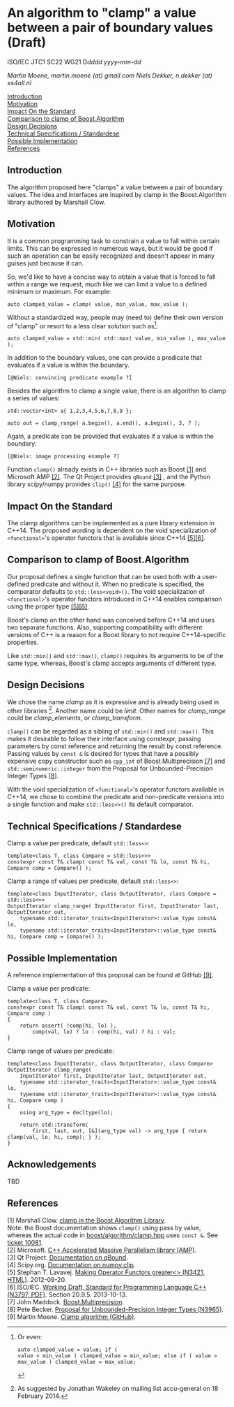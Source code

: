 <!--
-- Created: 21 May 2014, Martin Moene
--
-- Note 1: edited with MarkdownPad2 (http://markdownpad.com/).
-- Note 2: take care of trailing double space for formatting newline.
-- Note 3: the interspersed HTML is added to support generating useful output via Pandoc (http://johnmacfarlane.net/pandoc/).
-->

An algorithm to "clamp" a value between a pair of boundary values  (Draft)
==================================================================================

ISO/IEC JTC1 SC22 WG21 D*dddd* *yyyy-mm-dd*

<address>
Martin Moene, martin.moene (at) gmail.com  
Niels Dekker, n.dekker (at) xs4all.nl  
</address>

<a name="contents"></a>

[Introduction](#introduction)  
[Motivation](#motivation)  
[Impact On the Standard](#impact)  
[Comparison to clamp of Boost.Algorithm](#comparison)  
[Design Decisions](#design)  
[Technical Specifications / Standardese](#specifications)  
[Possible Implementation](#implementation)  
[References](#references)  


<a name="introduction"></a>

Introduction
--------------
The algorithm proposed here "clamps" a value between a pair of boundary values. The idea and interfaces are inspired by clamp in the Boost.Algorithm library authored by Marshall Clow.


<a name="motivation"></a>

Motivation
------------
It is a common programming task to constrain a value to fall within certain limits. This can be expressed in numerous ways, but it would be good if such an operation can be easily recognized and doesn't appear in many guises just because it can. 

So, we'd like to have a concise way to obtain a value that is forced to fall within a range we request, much like we can limit a value to a defined minimum or maximum. For example:
  
	auto clamped_value = clamp( value, min_value, max_value );

Without a standardized way, people may (need to) define their own version of "clamp" or resort to a less clear solution such as[^1]: 

	auto clamped_value = std::min( std::max( value, min_value ), max_value );

In addition to the boundary values, one can provide a predicate that evaluates if a value is within the boundary.
 
	[@Niels: convincing predicate example ?]

Besides the algorithm to clamp a single value, there is an algorithm to clamp a series of values: 

	std::vector<int> a{ 1,2,3,4,5,6,7,8,9 };
	
	auto out = clamp_range( a.begin(), a.end(), a.begin(), 3, 7 );

Again, a predicate can be provided that evaluates if a value is within the boundary:

	[@Niels: image processing example ?]

Function `clamp()` already exists in C++ libraries such as Boost [[1]](#ref1) and Microsoft AMP [[2]](#ref2). The Qt Project provides `qBound` [[3]](#ref3) , and the Python library scipy/numpy provides `clip()` [[4]](#ref4) for the same purpose.


<a name="impact"></a>

Impact On the Standard
------------------------
The clamp algorithms can be implemented as a pure library extension in C++14. The proposed wording is dependent on the void specialization of `<functional>`'s operator functors that is available since C++14 [[5]](#ref5)[[6]](#ref6).


<a name="comparison"></a>

Comparison to clamp of Boost.Algorithm
----------------------------------------
Our proposal defines a single function that can be used both with a user-defined predicate and without it. When no predicate is specified, the comparator defaults to `std::less<void>()`. The void specialization of `<functional>`'s operator functors introduced in C++14 enables comparison using the proper type [[5]](#ref5)[[6]](#ref6). 

Boost's clamp on the other hand was conceived before C++14 and uses two separate functions. Also, supporting compatibility with different versions of C++ is a reason for a Boost library to not require C++14-specific properties.

Like `std::min()` and `std::max()`, `clamp()` requires its arguments to be of the same  type, whereas, Boost's clamp accepts arguments of different type.

<a name="motivation"></a>

Design Decisions
------------------
We chose the name *clamp* as it is expressive and is already being used in other libraries [^2]. Another name could be *limit*. Other names for *clamp_range* could be *clamp_elements*, or *clamp_transform*.

`clamp()` can be regarded as a sibling of `std::min()` and `std::max()`. This makes it desirable to follow their interface using constexpr, passing parameters by const reference and returning the result by const reference. Passing values by `const &` is desired for types that have a possibly expensive copy constructor such as `cpp_int` of Boost.Multiprecision [[7]](#ref7) and `std::seminumeric::integer` from the Proposal for Unbounded-Precision Integer Types [[8](#8)].

With the void specialization of `<functional>`'s operator functors available in C++14, we chose to combine the predicate and non-predicate versions into a single function and make `std::less<>()` its default comparator.


<a name="specifications"></a>

Technical Specifications / Standardese
----------------------------------------
Clamp a value per predicate, default `std::less<>`:

	template<class T, class Compare = std::less<>>
	constexpr const T& clamp( const T& val, const T& lo, const T& hi, Compare comp = Compare() );
	
Clamp a range of values per predicate, default `std::less<>`:
	
	template<class InputIterator, class OutputIterator, class Compare = std::less<>>
	OutputIterator clamp_range( InputIterator first, InputIterator last, OutputIterator out,
	    typename std::iterator_traits<InputIterator>::value_type const& lo,
	    typename std::iterator_traits<InputIterator>::value_type const& hi, Compare comp = Compare() );


<a name="implementation"></a>

Possible Implementation
-------------------------
A reference implementation of this proposal can be found at GitHub [[9]](#ref9).

Clamp a value per predicate:

	template<class T, class Compare>
	constexpr const T& clamp( const T& val, const T& lo, const T& hi, Compare comp )
	{
	    return assert( !comp(hi, lo) ),
	        comp(val, lo) ? lo : comp(hi, val) ? hi : val;
	}

Clamp range of values per predicate:

	template<class InputIterator, class OutputIterator, class Compare>
	OutputIterator clamp_range(
	    InputIterator first, InputIterator last, OutputIterator out,
	    typename std::iterator_traits<InputIterator>::value_type const& lo,
	    typename std::iterator_traits<InputIterator>::value_type const& hi, Compare comp )
	{
	    using arg_type = decltype(lo);
	
	    return std::transform(
	        first, last, out, [&](arg_type val) -> arg_type { return clamp(val, lo, hi, comp); } );
	}


<a name="acknowledgements"></a>

Acknowledgements
------------------
TBD

<a name="references"></a>

References
---------------
<a name="ref1"></a>[1] Marshall Clow. [clamp in the Boost Algorithm Library](http://www.boost.org/doc/libs/1_55_0/libs/algorithm/doc/html/algorithm/Misc.html#the_boost_algorithm_library.Misc.clamp).   
Note: the Boost documentation shows `clamp()` using pass by value, whereas the actual code in [boost/algorithm/clamp.hpp](http://www.boost.org/doc/libs/1_55_0/boost/algorithm/clamp.hpp) uses `const &`. See [ticket 10081](https://svn.boost.org/trac/boost/ticket/10081).  
<a name="ref2"></a>[2] Microsoft. [C++ Accelerated Massive Parallelism library (AMP)](http://msdn.microsoft.com/en-us/library/hh265137.aspx).  
<a name="ref3"></a>[3] Qt Project. [Documentation on qBound](http://qt-project.org/doc/qt-5/qtglobal.html#qBound).  
<a name="ref4"></a>[4] Scipy.org. [Documentation on numpy.clip](http://docs.scipy.org/doc/numpy/reference/generated/numpy.clip.html).  
<a name="ref5"></a>[5] Stephan T. Lavavej. [Making Operator Functors greater<> (N3421, HTML)](http://www.open-std.org/jtc1/sc22/wg21/docs/papers/2012/n3421.htm). 2012-09-20.  
<a name="ref6"></a>[6] ISO/IEC. [Working Draft, Standard for Programming Language C++ (N3797, PDF)](http://www.open-std.org/jtc1/sc22/wg21/docs/papers/2013/n3797.pdf). Section 20.9.5. 2013-10-13.  
<a name="ref7"></a>[7] John Maddock. [Boost.Multiprecision](http://www.boost.org/doc/libs/1_55_0/libs/multiprecision/).  
<a name="8"></a>[8] Pete Becker. [Proposal for Unbounded-Precision Integer Types (N3965)](http://www.open-std.org/jtc1/sc22/wg21/docs/papers/2014/n4038.htm).  
<a name="ref9"></a>[9] Martin Moene. [Clamp algorithm (GitHub)](https://github.com/martinmoene/clamp).  

[^1]: Or even:<pre><code>auto clamped_value = value;
if      ( value < min_value ) clamped_value = min_value;
else if ( value > max_value ) clamped_value = max_value;
</code></pre>

[^2]: As suggested by Jonathan Wakeley on mailing list accu-general on 18 February 2014.
